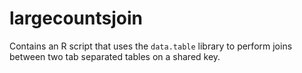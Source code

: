 # largecountsjoin

Contains an R script that uses the `data.table` library to perform joins
between two tab separated tables on a shared key.
